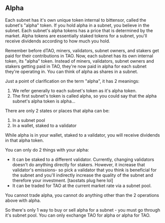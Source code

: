 Alpha
------------------------
Each subnet has it's own unique token internal to bittensor, called the subnet's "alpha" token.  If you hold alpha in a subnet, you believe in the subnet.  Each subnet's alpha tokens has a price that is determined by the market.  Alpha tokens are essentially staked tokens for a subnet, you'll receive dividends according to how much you hold.

Remember before dTAO, miners, validators, subnet owners, and stakers get paid for their contributions in TAO.  Now, each subnet has its own internal token, its "alpha" token.  Instead of miners, validators, subnet owners and stakers getting paid in TAO, they're now paid in alpha for each subnet they're operating in.  You can think of alpha as shares in a subnet.

Just a point of clarification on the term "alpha", it has 2 meanings:
1. We refer generally to each subnet's token as it's alpha token.
2. The first subnet's token is called alpha, so you could say that the alpha subnet's alpha token is alpha...

There are only 2 states or places that alpha can be:

1. In a subnet pool
2. In a wallet, staked to a validator

While alpha is in your wallet, staked to a validator, you will receive dividends in that alpha token.

You can only do 2 things with your alpha:
* It can be staked to a different validator.  Currently, changing validators doesn't do anything directly for stakers.  However, it increase that validator's emissions- so pick a validator that you think is beneficial for the subnet and you'll indirectly increase the quality of the subnet and therefore your investment. [taostats plug here lol]
* It can be traded for TAO at the current market rate via a subnet pool.

You cannot trade alpha, you cannot do anything other than the 2 operations above with alpha.

So there's only 1 way to buy or sell alpha for a subnet - you must go through it's subnet pool.  You can only exchange TAO for alpha or alpha for TAO.

